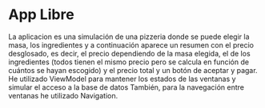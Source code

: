 # App Libre 

La aplicacion es una simulación de una pizzeria donde se puede elegir la masa, los ingredientes y a continuación aparece un resumen con el precio desglosado, 
es decir, el precio dependiendo de la masa elegida, el de los ingredientes (todos tienen el mismo precio pero se calcula en función de cuántos se hayan escogido)
y el precio total y un botón de aceptar y pagar.
He utilizado ViewModel para mantener los estados de las ventanas y simular el acceso a la base de datos
También, para la navegación entre ventanas he utilizado Navigation.
